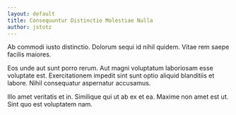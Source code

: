 ```yaml
---
layout: default
title: Consequuntur Distinctio Molestiae Nulla
author: jstotz
---
```


Ab commodi iusto distinctio. Dolorum sequi id nihil quidem. Vitae rem saepe facilis maiores.

Eos unde aut sunt porro rerum. Aut magni voluptatum laboriosam esse voluptate est. Exercitationem impedit sint sunt optio aliquid blanditiis et labore. Nihil consequatur aspernatur accusamus.

Illo amet veritatis et in. Similique qui ut ab ex et ea. Maxime non amet est ut. Sint quo est voluptatem nam.
